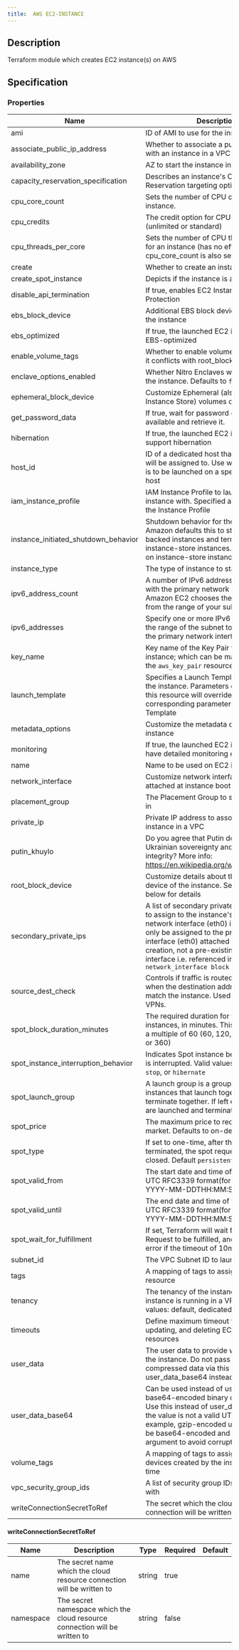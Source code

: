 ```yaml
---
title:  AWS EC2-INSTANCE
---
```


## Description

Terraform module which creates EC2 instance(s) on AWS

## Specification


### Properties

 Name | Description | Type | Required | Default 
 ------------ | ------------- | ------------- | ------------- | ------------- 
 ami | ID of AMI to use for the instance | string | false |  
 associate_public_ip_address | Whether to associate a public IP address with an instance in a VPC | bool | false |  
 availability_zone | AZ to start the instance in | string | false |  
 capacity_reservation_specification | Describes an instance's Capacity Reservation targeting option | any | false |  
 cpu_core_count | Sets the number of CPU cores for an instance. | number | false |  
 cpu_credits | The credit option for CPU usage (unlimited or standard) | string | false |  
 cpu_threads_per_core | Sets the number of CPU threads per core for an instance (has no effect unless cpu_core_count is also set). | number | false |  
 create | Whether to create an instance | bool | false |  
 create_spot_instance | Depicts if the instance is a spot instance | bool | false |  
 disable_api_termination | If true, enables EC2 Instance Termination Protection | bool | false |  
 ebs_block_device | Additional EBS block devices to attach to the instance | list(map(string)) | false |  
 ebs_optimized | If true, the launched EC2 instance will be EBS-optimized | bool | false |  
 enable_volume_tags | Whether to enable volume tags (if enabled it conflicts with root_block_device tags) | bool | false |  
 enclave_options_enabled | Whether Nitro Enclaves will be enabled on the instance. Defaults to `false` | bool | false |  
 ephemeral_block_device | Customize Ephemeral (also known as Instance Store) volumes on the instance | list(map(string)) | false |  
 get_password_data | If true, wait for password data to become available and retrieve it. | bool | false |  
 hibernation | If true, the launched EC2 instance will support hibernation | bool | false |  
 host_id | ID of a dedicated host that the instance will be assigned to. Use when an instance is to be launched on a specific dedicated host | string | false |  
 iam_instance_profile | IAM Instance Profile to launch the instance with. Specified as the name of the Instance Profile | string | false |  
 instance_initiated_shutdown_behavior | Shutdown behavior for the instance. Amazon defaults this to stop for EBS-backed instances and terminate for instance-store instances. Cannot be set on instance-store instance | string | false |  
 instance_type | The type of instance to start | string | false |  
 ipv6_address_count | A number of IPv6 addresses to associate with the primary network interface. Amazon EC2 chooses the IPv6 addresses from the range of your subnet | number | false |  
 ipv6_addresses | Specify one or more IPv6 addresses from the range of the subnet to associate with the primary network interface | list(string) | false |  
 key_name | Key name of the Key Pair to use for the instance; which can be managed using the `aws_key_pair` resource | string | false |  
 launch_template | Specifies a Launch Template to configure the instance. Parameters configured on this resource will override the corresponding parameters in the Launch Template | map(string) | false |  
 metadata_options | Customize the metadata options of the instance | map(string) | false |  
 monitoring | If true, the launched EC2 instance will have detailed monitoring enabled | bool | false |  
 name | Name to be used on EC2 instance created | string | false |  
 network_interface | Customize network interfaces to be attached at instance boot time | list(map(string)) | false |  
 placement_group | The Placement Group to start the instance in | string | false |  
 private_ip | Private IP address to associate with the instance in a VPC | string | false |  
 putin_khuylo | Do you agree that Putin doesn't respect Ukrainian sovereignty and territorial integrity? More info: https://en.wikipedia.org/wiki/Putin_khuylo! | bool | false |  
 root_block_device | Customize details about the root block device of the instance. See Block Devices below for details | list(any) | false |  
 secondary_private_ips | A list of secondary private IPv4 addresses to assign to the instance's primary network interface (eth0) in a VPC. Can only be assigned to the primary network interface (eth0) attached at instance creation, not a pre-existing network interface i.e. referenced in a `network_interface block` | list(string) | false |  
 source_dest_check | Controls if traffic is routed to the instance when the destination address does not match the instance. Used for NAT or VPNs. | bool | false |  
 spot_block_duration_minutes | The required duration for the Spot instances, in minutes. This value must be a multiple of 60 (60, 120, 180, 240, 300, or 360) | number | false |  
 spot_instance_interruption_behavior | Indicates Spot instance behavior when it is interrupted. Valid values are `terminate`, `stop`, or `hibernate` | string | false |  
 spot_launch_group | A launch group is a group of spot instances that launch together and terminate together. If left empty instances are launched and terminated individually | string | false |  
 spot_price | The maximum price to request on the spot market. Defaults to on-demand price | string | false |  
 spot_type | If set to one-time, after the instance is terminated, the spot request will be closed. Default `persistent` | string | false |  
 spot_valid_from | The start date and time of the request, in UTC RFC3339 format(for example, YYYY-MM-DDTHH:MM:SSZ) | string | false |  
 spot_valid_until | The end date and time of the request, in UTC RFC3339 format(for example, YYYY-MM-DDTHH:MM:SSZ) | string | false |  
 spot_wait_for_fulfillment | If set, Terraform will wait for the Spot Request to be fulfilled, and will throw an error if the timeout of 10m is reached | bool | false |  
 subnet_id | The VPC Subnet ID to launch in | string | false |  
 tags | A mapping of tags to assign to the resource | map(string) | false |  
 tenancy | The tenancy of the instance (if the instance is running in a VPC). Available values: default, dedicated, host. | string | false |  
 timeouts | Define maximum timeout for creating, updating, and deleting EC2 instance resources | map(string) | false |  
 user_data | The user data to provide when launching the instance. Do not pass gzip-compressed data via this argument; see user_data_base64 instead. | string | false |  
 user_data_base64 | Can be used instead of user_data to pass base64-encoded binary data directly. Use this instead of user_data whenever the value is not a valid UTF-8 string. For example, gzip-encoded user data must be base64-encoded and passed via this argument to avoid corruption. | string | false |  
 volume_tags | A mapping of tags to assign to the devices created by the instance at launch time | map(string) | false |  
 vpc_security_group_ids | A list of security group IDs to associate with | list(string) | false |  
 writeConnectionSecretToRef | The secret which the cloud resource connection will be written to | [writeConnectionSecretToRef](#writeConnectionSecretToRef) | false |  


#### writeConnectionSecretToRef

 Name | Description | Type | Required | Default 
 ------------ | ------------- | ------------- | ------------- | ------------- 
 name | The secret name which the cloud resource connection will be written to | string | true |  
 namespace | The secret namespace which the cloud resource connection will be written to | string | false |  
